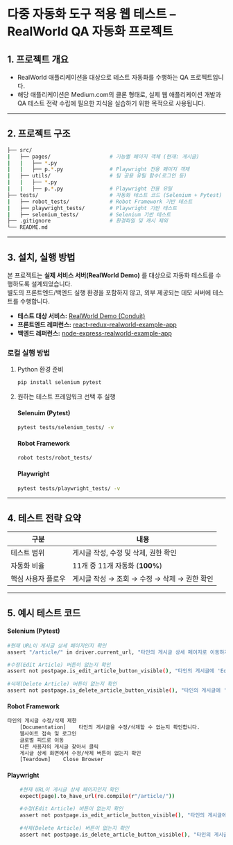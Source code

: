 # 다중 자동화 도구 적용 웹 테스트 – RealWorld QA 자동화 프로젝트

## 1. 프로젝트 개요
- RealWorld 애플리케이션을 대상으로 테스트 자동화를 수행하는 QA 프로젝트입니다. 
- 해당 애플리케이션은 Medium.com의 클론 형태로, 실제 웹 애플리케이션 개발과 QA 테스트 전략 수립에 필요한 지식을 실습하기 위한 목적으로 사용됩니다. 

---

## 2. 프로젝트 구조
```bash
├── src/                        
|   ├── pages/                   # 기능별 페이지 객체 (현재: 게시글)  
|   |   ├── *.py          
|   |   ├── p.*.py               # Playwright 전용 페이지 객체
|   ├── utils/                   # 팀 공용 유틸 함수(로그인 등)  
|   |   ├── *.py                
|   |   ├── p.*.py               # Playwright 전용 유틸  
├── tests/                       # 자동화 테스트 코드 (Selenium + Pytest) 
|   ├── robot_tests/             # Robot Framework 기반 테스트  
|   ├── playwright_tests/        # Playwright 기반 테스트  
|   ├── selenium_tests/          # Selenium 기반 테스트 
├── .gitignore                   # 환경파일 및 캐시 제외
└── README.md
```

---

## 3. 설치, 실행 방법

본 프로젝트는 **실제 서비스 서버(RealWorld Demo)** 를 대상으로 자동화 테스트를 수행하도록 설계되었습니다.  
별도의 프론트엔드/백엔드 실행 환경을 포함하지 않고, 외부 제공되는 데모 서버에 테스트를 수행합니다.

- **테스트 대상 서비스:** [RealWorld Demo (Conduit)](https://demo.realworld.io)
- **프론트엔드 레퍼런스:** [react-redux-realworld-example-app](https://github.com/gothinkster/react-redux-realworld-example-app)
- **백엔드 레퍼런스:** [node-express-realworld-example-app](https://github.com/gothinkster/node-express-realworld-example-app)

### 로컬 실행 방법
1. Python 환경 준비
   ```bash
   pip install selenium pytest
   ```
2. 원하는 테스트 프레임워크 선택 후 실행
   #### Selenuim (Pytest)
   ```bash
   pytest tests/selenium_tests/ -v
   ```
   #### Robot Framework
   ```bash
   robot tests/robot_tests/
   ```
   #### Playwright
   ```bash
   pytest tests/playwright_tests/ -v
   ```

---

## 4. 테스트 전략 요약
| 구분 | 내용 |
| --- | --- |
| 테스트 범위 | 게시글 작성, 수정 및 삭제, 권한 확인 |
| 자동화 비율 | 11개 중 11개 자동화 (**100%**) |
| 핵심 사용자 플로우 | 게시글 작성 → 조회 → 수정 → 삭제 → 권한 확인 |

---

## 5. 예시 테스트 코드
#### Selenium (Pytest)
```bash
#현재 URL이 게시글 상세 페이지인지 확인
assert "/article/" in driver.current_url, "타인의 게시글 상세 페이지로 이동하지 못했습니다."

#수정(Edit Article) 버튼이 없는지 확인
assert not postpage.is_edit_article_button_visible(), "타인의 게시글에 'Edit Article' 버튼이 표시됩니다."
    
#삭제(Delete Article) 버튼이 없는지 확인
assert not postpage.is_delete_article_button_visible(), "타인의 게시글에 'Delete Article' 버튼이 표시됩니다."
```
#### Robot Framework
```bash
타인의 게시글 수정/삭제 제한
    [Documentation]    타인의 게시글을 수정/삭제할 수 없는지 확인합니다.
    웹사이트 접속 및 로그인
    글로벌 피드로 이동
    다른 사용자의 게시글 찾아서 클릭
    게시글 상세 화면에서 수정/삭제 버튼이 없는지 확인
    [Teardown]    Close Browser
```
#### Playwright
```bash
    #현재 URL이 게시글 상세 페이지인지 확인
    expect(page).to_have_url(re.compile(r"/article/"))

    #수정(Edit Article) 버튼이 없는지 확인
    assert not postpage.is_edit_article_button_visible(), "타인의 게시글에 'Edit Article' 버튼이 표시됩니다."
    
    #삭제(Delete Article) 버튼이 없는지 확인
    assert not postpage.is_delete_article_button_visible(), "타인의 게시글에 'Delete Article' 버튼이 표시됩니다."
```

